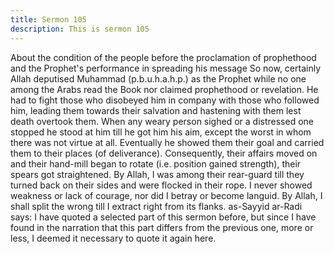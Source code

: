 ```yaml
---
title: Sermon 105
description: This is sermon 105
---
```


About the condition of the people before the proclamation of prophethood and the
Prophet's performance in spreading his message
So now, certainly Allah deputised Muhammad (p.b.u.h.a.h.p.) as the Prophet while no one
among the Arabs read the Book nor claimed prophethood or revelation. He had to fight those
who disobeyed him in company with those who followed him, leading them towards their
salvation and hastening with them lest death overtook them.
When any weary person sighed or a distressed one stopped he stood at him till he got him his
aim, except the worst in whom there was not virtue at all. Eventually he showed them their
goal and carried them to their places (of deliverance).
Consequently, their affairs moved on and their hand-mill began to rotate (i.e. position gained
strength), their spears got straightened.
By Allah, I was among their rear-guard till they turned back on their sides and were flocked
in their rope. I never showed weakness or lack of courage, nor did I betray or become languid.
By Allah, I shall split the wrong till I extract right from its flanks.
as-Sayyid ar-Radi says: I have quoted a selected part of this sermon before, but since I have
found in the narration that this part differs from the previous one, more or less, I deemed it
necessary to quote it again here.